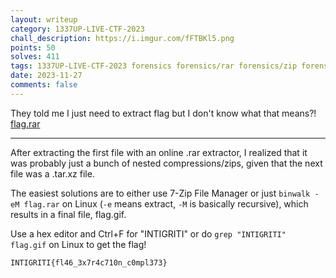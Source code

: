 ```yaml
---
layout: writeup
category: 1337UP-LIVE-CTF-2023
chall_description: https://i.imgur.com/fFTBKl5.png
points: 50
solves: 411
tags: 1337UP-LIVE-CTF-2023 forensics forensics/rar forensics/zip forensics/binwalk
date: 2023-11-27
comments: false
---
```

They told me I just need to extract flag but I don't know what that means?!
[flag.rar](https://github.com/Nightxade/ctf-writeups/tree/master/assets/CTFs/1337UP-LIVE-CTF-2023/flag.rar)  

---

After extracting the first file with an online .rar extractor, I realized that it was probably just a bunch of nested compressions/zips, given that the next file was a .tar.xz file.  

The easiest solutions are to either use 7-Zip File Manager or just ```binwalk -eM flag.rar``` on Linux (```-e``` means extract, ```-M``` is basically recursive), which results in a final file, flag.gif.  

Use a hex editor and Ctrl+F for "INTIGRITI" or do ```grep "INTIGRITI" flag.gif``` on Linux to get the flag!  


    INTIGRITI{fl46_3x7r4c710n_c0mpl373}